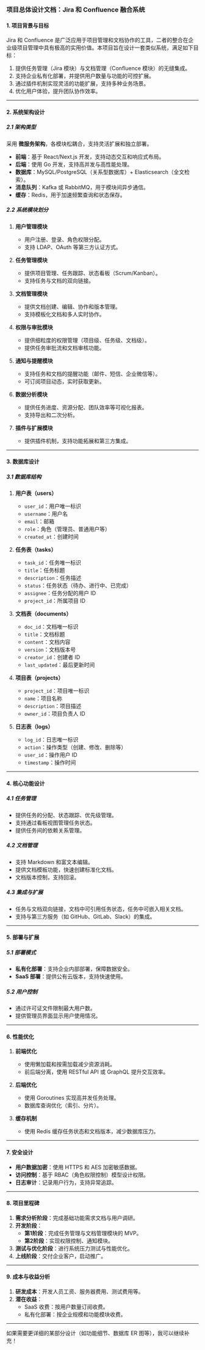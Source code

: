 ### **项目总体设计文档：Jira 和 Confluence 融合系统**

#### **1. 项目背景与目标**
Jira 和 Confluence 是广泛应用于项目管理和文档协作的工具，二者的整合在企业级项目管理中具有极高的实用价值。本项目旨在设计一套类似系统，满足如下目标：
1. 提供任务管理（Jira 模块）与文档管理（Confluence 模块）的无缝集成。
2. 支持企业私有化部署，并提供用户数量与功能的可控扩展。
3. 通过插件机制实现灵活的功能扩展，支持多种业务场景。
4. 优化用户体验，提升团队协作效率。

---

#### **2. 系统架构设计**
##### **2.1 架构类型**
采用 **微服务架构**，各模块松耦合，支持灵活扩展和独立部署。
- **前端**：基于 React/Next.js 开发，支持动态交互和响应式布局。
- **后端**：使用 Go 开发，支持高并发与高性能处理。
- **数据库**：MySQL/PostgreSQL（关系型数据库）+ Elasticsearch（全文检索）。
- **消息队列**：Kafka 或 RabbitMQ，用于模块间异步通信。
- **缓存**：Redis，用于加速频繁查询和状态保存。

##### **2.2 系统模块划分**
1. **用户管理模块**
   - 用户注册、登录、角色权限分配。
   - 支持 LDAP、OAuth 等第三方认证方式。

2. **任务管理模块**
   - 提供项目管理、任务跟踪、状态看板（Scrum/Kanban）。
   - 支持任务与文档的双向链接。

3. **文档管理模块**
   - 提供文档创建、编辑、协作和版本管理。
   - 支持模板化文档和多人实时协作。

4. **权限与审批模块**
   - 提供细粒度的权限管理（项目级、任务级、文档级）。
   - 提供任务审批流和文档审核功能。

5. **通知与提醒模块**
   - 支持任务和文档的提醒功能（邮件、短信、企业微信等）。
   - 可订阅项目动态，实时获取更新。

6. **数据分析模块**
   - 提供任务进度、资源分配、团队效率等可视化报表。
   - 支持导出和二次分析。

7. **插件与扩展模块**
   - 提供插件机制，支持功能拓展和第三方集成。

---

#### **3. 数据库设计**
##### **3.1 数据库结构**
1. **用户表（users）**
   - `user_id`：用户唯一标识
   - `username`：用户名
   - `email`：邮箱
   - `role`：角色（管理员、普通用户等）
   - `created_at`：创建时间

2. **任务表（tasks）**
   - `task_id`：任务唯一标识
   - `title`：任务标题
   - `description`：任务描述
   - `status`：任务状态（待办、进行中、已完成）
   - `assignee`：任务分配的用户 ID
   - `project_id`：所属项目 ID

3. **文档表（documents）**
   - `doc_id`：文档唯一标识
   - `title`：文档标题
   - `content`：文档内容
   - `version`：文档版本号
   - `creator_id`：创建者 ID
   - `last_updated`：最后更新时间

4. **项目表（projects）**
   - `project_id`：项目唯一标识
   - `name`：项目名称
   - `description`：项目描述
   - `owner_id`：项目负责人 ID

5. **日志表（logs）**
   - `log_id`：日志唯一标识
   - `action`：操作类型（创建、修改、删除等）
   - `user_id`：操作用户 ID
   - `timestamp`：操作时间

---

#### **4. 核心功能设计**
##### **4.1 任务管理**
- 提供任务的分配、状态跟踪、优先级管理。
- 支持通过看板视图管理任务状态。
- 提供任务间的依赖关系管理。

##### **4.2 文档管理**
- 支持 Markdown 和富文本编辑。
- 提供文档模板功能，快速创建标准化文档。
- 文档版本控制，支持回滚。

##### **4.3 集成与扩展**
- 任务与文档双向链接，文档中可引用任务状态，任务中可嵌入相关文档。
- 支持与第三方服务（如 GitHub、GitLab、Slack）的集成。

---

#### **5. 部署与扩展**
##### **5.1 部署模式**
- **私有化部署**：支持企业内部部署，保障数据安全。
- **SaaS 部署**：提供公有云版本，支持快速使用。

##### **5.2 用户控制**
- 通过许可证文件限制最大用户数。
- 提供管理员界面显示用户使用情况。

---

#### **6. 性能优化**
1. **前端优化**
   - 使用懒加载和按需加载减少资源消耗。
   - 前后端分离，使用 RESTful API 或 GraphQL 提升交互效率。

2. **后端优化**
   - 使用 Goroutines 实现高并发任务处理。
   - 数据库查询优化（索引、分片）。

3. **缓存机制**
   - 使用 Redis 缓存任务状态和文档版本，减少数据库压力。

---

#### **7. 安全设计**
- **用户数据加密**：使用 HTTPS 和 AES 加密敏感数据。
- **访问控制**：基于 RBAC（角色权限控制）模型设计权限。
- **日志审计**：记录用户行为，支持异常追踪。

---

#### **8. 项目里程碑**
1. **需求分析阶段**：完成基础功能需求文档与用户调研。
2. **开发阶段**：
   - **第1阶段**：完成任务管理与文档管理模块的 MVP。
   - **第2阶段**：实现权限控制、通知模块。
3. **测试与优化阶段**：进行系统压力测试与性能优化。
4. **上线阶段**：交付企业客户，启动推广。

---

#### **9. 成本与收益分析**
1. **研发成本**：开发人员工资、服务器费用、测试费用等。
2. **潜在收益**：
   - SaaS 收费：按用户数量订阅收费。
   - 私有化部署：按企业规模和功能模块收费。

---

如果需要更详细的某部分设计（如功能细节、数据库 ER 图等），我可以继续补充！
